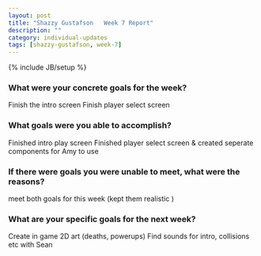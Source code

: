```yaml
---
layout: post
title: "Shazzy Gustafson   Week 7 Report"
description: ""
category: individual-updates
tags: [shazzy-gustafson, week-7]
---
```

{% include JB/setup %}


### What were your concrete goals for the week?
Finish the intro screen 
Finish player select screen



### What goals were you able to accomplish?
Finished intro play screen
Finished player select screen & created seperate components for Amy to use


### If there were goals you were unable to meet, what were the reasons?
meet both goals for this week (kept them realistic )


### What are your specific goals for the next week?
Create in game 2D art (deaths, powerups)
Find sounds for intro, collisions etc with Sean
